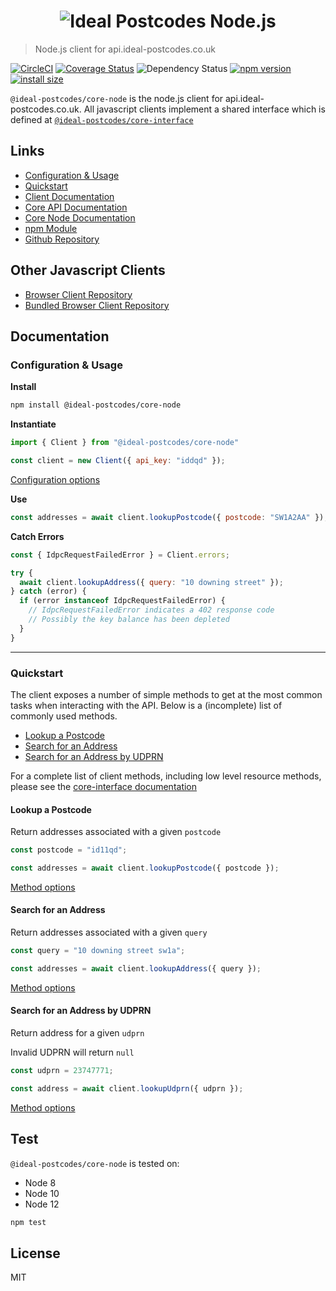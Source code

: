 <h1 align="center">
  <img src="https://img.ideal-postcodes.co.uk/Ideal%20Postcodes%20Node%20Logo@3x.png" alt="Ideal Postcodes Node.js">
</h1>

> Node.js client for api.ideal-postcodes.co.uk

[![CircleCI](https://circleci.com/gh/ideal-postcodes/core-node/tree/master.svg?style=svg)](https://circleci.com/gh/ideal-postcodes/core-node/tree/master)
[![Coverage Status](https://coveralls.io/repos/github/ideal-postcodes/core-node/badge.svg?branch=master&t=nyUaqN)](https://coveralls.io/github/ideal-postcodes/core-node?branch=master)
![Dependency Status](https://david-dm.org/ideal-postcodes/core-node.svg) 
[![npm version](https://badge.fury.io/js/%40ideal-postcodes%2Fcore-node.svg)](https://badge.fury.io/js/%40ideal-postcodes%2Fcore-node)
[![install size](https://packagephobia.now.sh/badge?p=@ideal-postcodes/core-node)](https://packagephobia.now.sh/result?p=@ideal-postcodes/core-node)

`@ideal-postcodes/core-node` is the node.js client for api.ideal-postcodes.co.uk. All javascript clients implement a shared interface which is defined at [`@ideal-postcodes/core-interface`](https://github.com/ideal-postcodes/core-interface)


## Links

- [Configuration & Usage](#configuration-&-usage)
- [Quickstart](#quickstart)
- [Client Documentation](https://core-interface.ideal-postcodes.dev/#documentation)
- [Core API Documentation](https://core-interface.ideal-postcodes.dev/)
- [Core Node Documentation](https://core-node.ideal-postcodes.dev/)
- [npm Module](https://www.npmjs.com/package/@ideal-postcodes/core-node)
- [Github Repository](https://github.com/ideal-postcodes/core-node)

## Other Javascript Clients

- [Browser Client Repository](https://github.com/ideal-postcodes/core-browser) 
- [Bundled Browser Client Repository](https://github.com/ideal-postcodes/core-browser-bundled)

## Documentation

### Configuration & Usage

**Install**

```bash
npm install @ideal-postcodes/core-node
```

**Instantiate**

```javascript
import { Client } from "@ideal-postcodes/core-node"

const client = new Client({ api_key: "iddqd" });
```

[Configuration options](https://core-interface.ideal-postcodes.dev/interfaces/config.html)

**Use**

```javascript
const addresses = await client.lookupPostcode({ postcode: "SW1A2AA" });
```

**Catch Errors**

```javascript
const { IdpcRequestFailedError } = Client.errors;

try {
  await client.lookupAddress({ query: "10 downing street" });
} catch (error) {
  if (error instanceof IdpcRequestFailedError) {
    // IdpcRequestFailedError indicates a 402 response code 
    // Possibly the key balance has been depleted
  }
}
```

---

### Quickstart

The client exposes a number of simple methods to get at the most common tasks when interacting with the API. Below is a (incomplete) list of commonly used methods.

- [Lookup a Postcode](#lookup-a-postcode)
- [Search for an Address](#search-for-an-address)
- [Search for an Address by UDPRN](#search-for-an-address-by-udprn)

For a complete list of client methods, including low level resource methods, please see the [core-interface documentation](https://core-interface.ideal-postcodes.dev/#documentation)

#### Lookup a Postcode

Return addresses associated with a given `postcode`

```javascript
const postcode = "id11qd";

const addresses = await client.lookupPostcode({ postcode });
```

[Method options](https://core-interface.ideal-postcodes.dev/interfaces/lookuppostcodeoptions.html)

#### Search for an Address

Return addresses associated with a given `query`

```javascript
const query = "10 downing street sw1a";

const addresses = await client.lookupAddress({ query });
```

[Method options](https://core-interface.ideal-postcodes.dev/interfaces/lookupaddressoptions.html)

#### Search for an Address by UDPRN

Return address for a given `udprn`

Invalid UDPRN will return `null`

```javascript
const udprn = 23747771;

const address = await client.lookupUdprn({ udprn });
```

[Method options](https://core-interface.ideal-postcodes.dev/interfaces/lookupumprnoptions.html)

## Test

`@ideal-postcodes/core-node` is tested on:

- Node 8
- Node 10
- Node 12

```bash
npm test
```

## License

MIT
